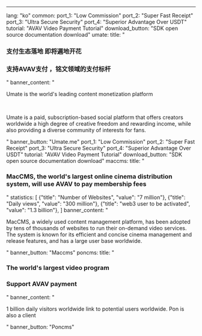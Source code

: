 ---
lang: "ko"
common:
  port_1: "<span class='text-cred'>Low </span><span class='text-white'>Commission</span>"
  port_2: "<span class='text-cred'>Super Fast </span><span class='text-white'>Receipt</span>"
  port_3: "<span class='text-cred'>Ultra Secure </span><span class='text-white'>Security</span>"
  port_4: "<span class='text-cred'>Superior Advantage </span><span class='text-white'>Over USDT</span>"
  tutorial: "AVAV Video Payment Tutorial"
  download_button: "SDK open source documentation download"
umate:
  title: "<h3 class='text-cred text-center'>支付生态落地 即将遍地开花</h3><h3 class='text-white text-center'>支持AVAV支付 ，铭文领域的支付标杆</h3>"
  banner_content: "<p class='text-white'>Umate is the world's leading content monetization platform</p><br/>
  <p class='text-text text-[14px] max-w-[674px]'>Umate is a paid, subscription-based social platform that offers creators worldwide a high degree of creative freedom and rewarding income, while also providing a diverse community of interests for fans.</p>"
  banner_button: "Umate.me"
  port_1: "<span class='text-cred'>Low </span><span class='text-white'>Commission</span>"
  port_2: "<span class='text-cred'>Super Fast </span><span class='text-white'>Receipt</span>"
  port_3: "<span class='text-cred'>Ultra Secure </span><span class='text-white'>Security</span>"
  port_4: "<span class='text-cred'>Superior Advantage </span><span class='text-white'>Over USDT</span>"
  tutorial: "AVAV Video Payment Tutorial"
  download_button: "SDK open source documentation download"
maccms:
  title: "<h3 class='text-cred text-center'>MacCMS, the world's largest online cinema distribution system, will use AVAV to pay membership fees</h3>"
  statistics: [
    {"title": "Number of Websites", "value": "7 million"},
    {"title": "Daily views", "value": "300 million"},
    {"title": "web3 user to be activated", "value": "1.3 billion"},
  ]
  banner_content: "<p class='text-text text-[14px] leading-tight'>MacCMS, a widely used content management platform, has been adopted by tens of thousands of websites to run their on-demand video services.<br/>The system is known for its efficient and concise cinema management and release features, and has a large user base worldwide.</p>"
  banner_button: "Maccms"
poncms:
  title: "<h3 class='text-cred text-center'>The world's largest video program</h3>
  <h3 class='text-white text-center'>Support AVAV payment</h3>"
  banner_content: "<p class='text-text text-[14px] max-w-[674px]'>1 billion daily visitors worldwide link to potential users worldwide. Pon is also a client</p>"
  banner_button: "Poncms"